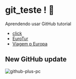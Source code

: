 # git_teste ! 🚀
Aprendendo usar GitHub tutorial
+ <a href="https://caioaquino29.github.io/git_teste/">click</a>
+ <a href="https://caioaquino29.github.io/git_teste/proz_ex000/index.html">EuroTur</a>
+ <a href="https://caioaquino29.github.io/git_teste/proz_ex001/index.html">Viagem p Europa</a>
## New GitHub update

![github-plus-pc](https://github.com/caioaquino29/git_teste/assets/115197086/f0acf210-e45c-48d6-bbe4-601ae7bc0ad0)
